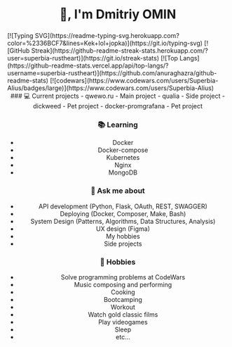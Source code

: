 <h1 align="center">👋, I'm Dmitriy OMIN</h1>
<h3 align="center"></h3>
[![Typing SVG](https://readme-typing-svg.herokuapp.com?color=%2336BCF7&lines=Kek+lol+jopka)](https://git.io/typing-svg)
[![GitHub Streak](https://github-readme-streak-stats.herokuapp.com/?user=superbia-rustheart)](https://git.io/streak-stats)
[![Top Langs](https://github-readme-stats.vercel.app/api/top-langs/?username=superbia-rustheart)](https://github.com/anuraghazra/github-readme-stats)
[![codewars](https://www.codewars.com/users/Superbia-Alius/badges/large)](https://www.codewars.com/users/Superbia-Alius)

<div align="center">
### 💻 Current projects
- qwewo.ru - Main project
- qualia - Side project
- dickweed - Pet project
- docker-promgrafana - Pet project

### 📚 Learning
- Docker
- Docker-compose
- Kubernetes
- Nginx
- MongoDB

### 💬 Ask me about
- API development (Python, Flask, OAuth, REST, SWAGGER)
- Deploying (Docker, Composer, Make, Bash)
- System Design (Patterns, Algorithms, Data Structures, Analysis)
- UX design (Figma)
- My hobbies
- Side projects

### 📅 Hobbies
- Solve programming problems at CodeWars
- Music composing and performing
- Cooking
- Bootcamping
- Workout
- Watch gold classic films
- Play videogames
- Sleep
- etc...
</div>
